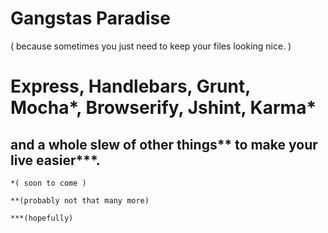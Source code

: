 

Gangstas Paradise
==============

( because sometimes you just need to keep your files looking nice. )



Express, Handlebars, Grunt, Mocha*, Browserify, Jshint, Karma*
=============================================

and a whole slew of other things** to make your live easier***.
------------------------------------------------------------------------------------------------



    *( soon to come )

    **(probably not that many more)

	***(hopefully)